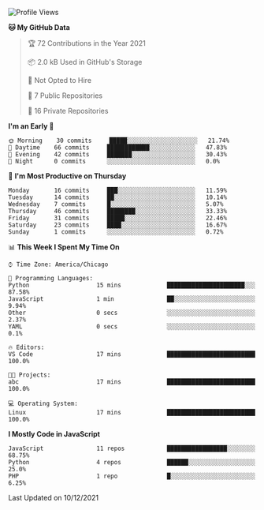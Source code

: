 <!--START_SECTION:waka-->
![Profile Views](http://img.shields.io/badge/Profile%20Views-356-blue)

**🐱 My GitHub Data** 

> 🏆 72 Contributions in the Year 2021
 > 
> 📦 2.0 kB Used in GitHub's Storage 
 > 
> 🚫 Not Opted to Hire
 > 
> 📜 7 Public Repositories 
 > 
> 🔑 16 Private Repositories  
 > 
**I'm an Early 🐤** 

```text
🌞 Morning    30 commits     █████░░░░░░░░░░░░░░░░░░░░   21.74% 
🌆 Daytime    66 commits     ████████████░░░░░░░░░░░░░   47.83% 
🌃 Evening    42 commits     ███████░░░░░░░░░░░░░░░░░░   30.43% 
🌙 Night      0 commits      ░░░░░░░░░░░░░░░░░░░░░░░░░   0.0%

```
📅 **I'm Most Productive on Thursday** 

```text
Monday       16 commits     ███░░░░░░░░░░░░░░░░░░░░░░   11.59% 
Tuesday      14 commits     ██░░░░░░░░░░░░░░░░░░░░░░░   10.14% 
Wednesday    7 commits      █░░░░░░░░░░░░░░░░░░░░░░░░   5.07% 
Thursday     46 commits     ████████░░░░░░░░░░░░░░░░░   33.33% 
Friday       31 commits     █████░░░░░░░░░░░░░░░░░░░░   22.46% 
Saturday     23 commits     ████░░░░░░░░░░░░░░░░░░░░░   16.67% 
Sunday       1 commits      ░░░░░░░░░░░░░░░░░░░░░░░░░   0.72%

```


📊 **This Week I Spent My Time On** 

```text
⌚︎ Time Zone: America/Chicago

💬 Programming Languages: 
Python                   15 mins             ██████████████████████░░░   87.58% 
JavaScript               1 min               ██░░░░░░░░░░░░░░░░░░░░░░░   9.94% 
Other                    0 secs              ░░░░░░░░░░░░░░░░░░░░░░░░░   2.37% 
YAML                     0 secs              ░░░░░░░░░░░░░░░░░░░░░░░░░   0.1%

🔥 Editors: 
VS Code                  17 mins             █████████████████████████   100.0%

🐱‍💻 Projects: 
abc                      17 mins             █████████████████████████   100.0%

💻 Operating System: 
Linux                    17 mins             █████████████████████████   100.0%

```

**I Mostly Code in JavaScript** 

```text
JavaScript               11 repos            █████████████████░░░░░░░░   68.75% 
Python                   4 repos             ██████░░░░░░░░░░░░░░░░░░░   25.0% 
PHP                      1 repo              █░░░░░░░░░░░░░░░░░░░░░░░░   6.25%

```



 Last Updated on 10/12/2021
<!--END_SECTION:waka-->
